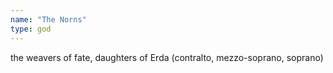 ```yaml
---
name: "The Norns"
type: god
---
```


the weavers of fate, daughters of Erda (contralto, mezzo-soprano, soprano)